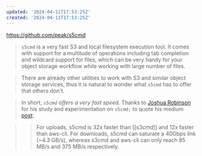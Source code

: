 ```yaml
---
updated: '2024-04-11T17:53:25Z'
created: '2024-04-11T17:53:25Z'
---
```

https://github.com/peak/s5cmd

> `s5cmd` is a very fast S3 and local filesystem execution tool. It comes with support for a multitude of operations including tab completion and wildcard support for files, which can be very handy for your object storage workflow while working with large number of files.

> There are already other utilities to work with S3 and similar object storage services, thus it is natural to wonder what `s5cmd` has to offer that others don't.

> In short, _`s5cmd` offers a very fast speed._ Thanks to [Joshua Robinson](https://github.com/joshuarobinson) for his study and experimentation on `s5cmd;` to quote his medium [post](https://medium.com/@joshua_robinson/s5cmd-for-high-performance-object-storage-7071352cc09d):

> > For uploads, s5cmd is 32x faster than [[s3cmd]] and 12x faster than aws-cli. For downloads, s5cmd can saturate a 40Gbps link (~4.3 GB/s), whereas s3cmd and aws-cli can only reach 85 MB/s and 375 MB/s respectively.